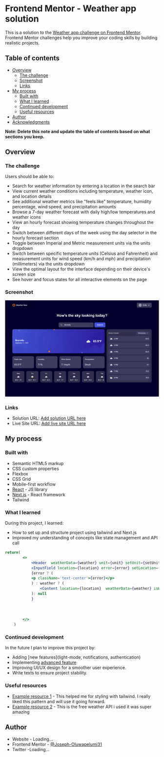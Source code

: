 # Frontend Mentor - Weather app solution

This is a solution to the [Weather app challenge on Frontend Mentor](https://www.frontendmentor.io/challenges/weather-app-K1FhddVm49). Frontend Mentor challenges help you improve your coding skills by building realistic projects. 

## Table of contents

- [Overview](#overview)
  - [The challenge](#the-challenge)
  - [Screenshot](#screenshot)
  - [Links](#links)
- [My process](#my-process)
  - [Built with](#built-with)
  - [What I learned](#what-i-learned)
  - [Continued development](#continued-development)
  - [Useful resources](#useful-resources)
- [Author](#author)
- [Acknowledgments](#acknowledgments)

**Note: Delete this note and update the table of contents based on what sections you keep.**

## Overview

### The challenge

Users should be able to:

- Search for weather information by entering a location in the search bar
- View current weather conditions including temperature, weather icon, and location details
- See additional weather metrics like "feels like" temperature, humidity percentage, wind speed, and precipitation amounts
- Browse a 7-day weather forecast with daily high/low temperatures and weather icons
- View an hourly forecast showing temperature changes throughout the day
- Switch between different days of the week using the day selector in the hourly forecast section
- Toggle between Imperial and Metric measurement units via the units dropdown 
- Switch between specific temperature units (Celsius and Fahrenheit) and measurement units for wind speed (km/h and mph) and precipitation (millimeters) via the units dropdown
- View the optimal layout for the interface depending on their device's screen size
- See hover and focus states for all interactive elements on the page

### Screenshot

![](./public/assets/images/screenshot.png)



### Links

- Solution URL: [Add solution URL here](https://your-solution-url.com)
- Live Site URL: [Add live site URL here](https://your-live-site-url.com)

## My process

### Built with

- Semantic HTML5 markup
- CSS custom properties
- Flexbox
- CSS Grid
- Mobile-first workflow
- [React](https://reactjs.org/) - JS library
- [Next.js](https://nextjs.org/) - React framework
- Tailwind


### What I learned
During this project, I learned: 
- How to set up and structure project using tailwind and Next.js
- Improved my understanding of concepts like state management and API call


```jsx
return(
        <>
            <Header  weatherData={weather} unit={unit} setUnit={setUnit}/>
            <InputField location={location} error={error} setLocation={setLocation} handleSubmit={handleSubmit}/>
            {error ? (
            <p className='text-center'>{error}</p>
            ) : weather ? (
                <Content location={location}  weatherData={weather} isLoading={loading} />
            ): null
            }
            
        
        
        </>
    )
```

### Continued development

In the future I plan to improve this project by: 
- Adding [new features](light-mode, notifications, authentication)
- Implementing [advanced feature](Typescript)
- Improving UI/UX design for a smoother user experience.
- Write texts to ensure project stability.

### Useful resources

- [Example resource 1](https://tailwindcss.com/docs) - This helped me for styling with tailwind. I really liked this pattern and will use it going forward.
- [Example resource 2](https://open-meteo.com/) - This is the free weather API i used it was super amazing


## Author

- Website - Loading...
- Frontend Mentor - [@Joseph-Oluwapelumi31](https://www.frontendmentor.io/profile/Joseph-Oluwapelumi31)
- Twitter -Loading...



